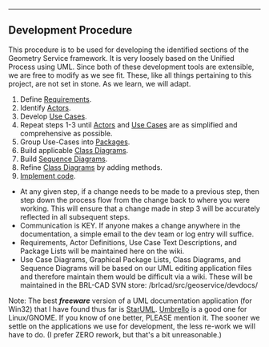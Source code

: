 ------------------------------------------------------------------------

## Development Procedure

This procedure is to be used for developing the identified sections of
the Geometry Service framework. It is very loosely based on the Unified
Process using UML. Since both of these development tools are extensible,
we are free to modify as we see fit. These, like all things pertaining
to this project, are not set in stone. As we learn, we will adapt.

1.  Define [Requirements](GS_Requirements_Standard.md).
2.  Identify [Actors](GS_Actors_Standard.md).
3.  Develop [Use Cases](GS_Use-Cases_Standard.md).
4.  Repeat steps 1-3 until [Actors](GS_Actors_Standard.md) and
    [Use Cases](GS_Use-Cases_Standard.md) are as simplified and
    comprehensive as possible.
5.  Group Use-Cases into [Packages](GS_Packages_Standard.md).
6.  Build applicable [Class
    Diagrams](GS_Class_Diagram_Standard.md).
7.  Build [Sequence Diagrams](GS_Sequence_Diagram_Standard.md).
8.  Refine [Class Diagrams](GS_Class_Diagram_Standard.md) by
    adding methods.
9.  [Implement
    code](https://brlcad.svn.sourceforge.net/viewvc/*checkout*/brlcad/brlcad/trunk/HACKING).

-   At any given step, if a change needs to be made to a previous step,
    then step down the process flow from the change back to where you
    were working. This will ensure that a change made in step 3 will be
    accurately reflected in all subsequent steps.
-   Communication is KEY. If anyone makes a change anywhere in the
    documentation, a simple email to the dev team or log entry will
    suffice.
-   Requirements, Actor Definitions, Use Case Text Descriptions, and
    Package Lists will be maintained here on the wiki.
-   Use Case Diagrams, Graphical Package Lists, Class Diagrams, and
    Sequence Diagrams will be based on our UML editing application files
    and therefore maintain them would be difficult via a wiki. These
    will be maintained in the BRL-CAD SVN store:
    /brlcad/src/geoservice/devdocs/

Note: The best ***freeware*** version of a UML documentation application
(for Win32) that I have found thus far is
[StarUML](http://www.staruml.com/).
[Umbrello](http://uml.sourceforge.net/index.php) is a good one for
Linux/GNOME. If you know of one better, PLEASE mention it. The sooner we
settle on the applications we use for development, the less re-work we
will have to do. (I prefer ZERO rework, but that's a bit
unreasonable.)

